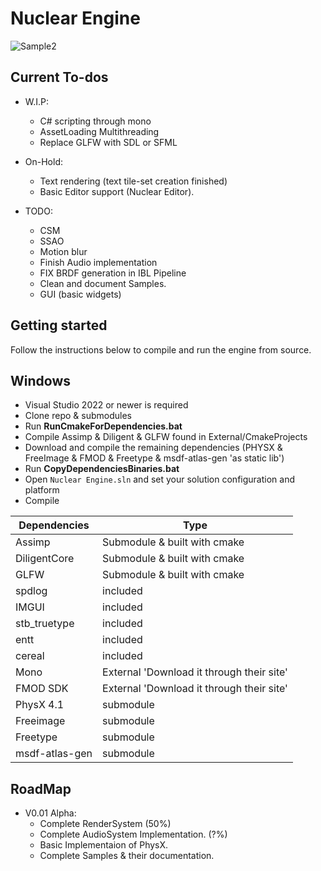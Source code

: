 # Nuclear Engine

![Sample2](Sample2.gif "Sample2 Demo Logo") 

## Current To-dos 
  - W.I.P:
	- C# scripting through mono
	- AssetLoading Multithreading
	- Replace GLFW with SDL or SFML
	
  - On-Hold:
    - Text rendering (text tile-set creation finished)
	- Basic Editor support (Nuclear Editor).

  - TODO:
  	- CSM
	- SSAO
	- Motion blur
    - Finish Audio implementation
	- FIX BRDF generation in IBL Pipeline
	- Clean and document Samples.
	- GUI (basic widgets)
	
## Getting started

Follow the instructions below to compile and run the engine from source.

## Windows

* Visual Studio 2022 or newer is required
* Clone repo & submodules
* Run **RunCmakeForDependencies.bat**
* Compile Assimp & Diligent & GLFW found in External/CmakeProjects
* Download and compile the remaining dependencies (PHYSX & FreeImage & FMOD & Freetype & msdf-atlas-gen 'as static lib')
* Run **CopyDependenciesBinaries.bat**
* Open `Nuclear Engine.sln` and set your solution configuration and platform
* Compile 


| Dependencies | Type |
| ------ | ------ |
| Assimp | Submodule & built with cmake |
| DiligentCore | Submodule & built with cmake |
| GLFW | Submodule & built with cmake |
| spdlog | included |
| IMGUI | included |
| stb_truetype | included |
| entt | included |
| cereal | included |
| Mono | External 'Download it through their site' |
| FMOD SDK | External 'Download it through their site' |
| PhysX 4.1 | submodule |
| Freeimage | submodule |
| Freetype | submodule |
| msdf-atlas-gen | submodule |


## RoadMap
  - V0.01 Alpha:
    - Complete RenderSystem (50%) 
	- Complete AudioSystem Implementation. (?%)
	- Basic Implementaion of PhysX.
	- Complete Samples & their documentation.